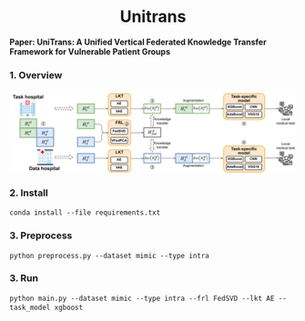 <h1 align="center">
  <b>Unitrans</b><br>
</h1>

**Paper: UniTrans: A Unified Vertical Federated Knowledge Transfer Framework for Vulnerable Patient Groups**

### 1. Overview

![](assets/overview.png)

### 2. Install

```
conda install --file requirements.txt
```

### 3. Preprocess
```
python preprocess.py --dataset mimic --type intra
```

### 3. Run

```
python main.py --dataset mimic --type intra --frl FedSVD --lkt AE --task_model xgboost
```
